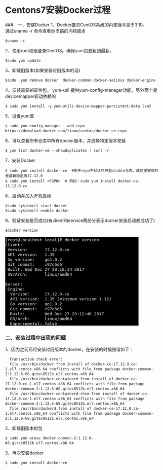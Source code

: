 Centons7安装Docker过程
====
###　一、安装Docker
1、Docker要求CentOS系统的内核版本高于3.10。  
通过uname -r 命令查看你当前的内核版本  
>
    $uname -r
>
2、使用root权限登录CentOS。确保yum包更新到最新。  
> 
    $sudo yum update
>
3、卸载旧版本(如果安装过旧版本的话)  
>
    $sudo  yum remove docker  docker-common docker-selinux docker-engine
>
4、安装需要的软件包， yum-util 提供yum-config-manager功能，另外两个是devicemapper驱动依赖的  
>
    $ sudo yum install -y yum-utils device-mapper-persistent-data lvm2
>
5、设置yum源  
>
    $ sudo yum-config-manager --add-repo https://download.docker.com/linux/centos/docker-ce.repo
>
6、可以查看所有仓库中所有docker版本，并选择特定版本安装  
>
    $ yum list docker-ce --showduplicates | sort -r
>
7、安装Docker  
>
    $ sudo yum install docker-ce  #由于repo中默认只开启stable仓库，故这里安装的是最新稳定版17.12.0
    $ sudo yum install <FQPN>  # 例如：sudo yum install docker-ce-17.12.0.ce
> 
8、启动并加入开机启动  
>
    $sudo systemctl start docker
    $sudo systemctl enable docker
>
9、验证安装是否成功(有client和service两部分表示docker安装启动都成功了)  
>
    $docker version
>
![Docker版本查看](./images/05.Docker安装01.png)  

### 二、安装过程中出现的问题
1、因为之前已经安装过旧版本的docker，在安装的时候报错如下：  
>
      Transaction check error:
      file /usr/bin/docker from install of docker-ce-17.12.0.ce-1.el7.centos.x86_64 conflicts with file from package docker-common-2:1.12.6-68.gitec8512b.el7.centos.x86_64
      file /usr/bin/docker-containerd from install of docker-ce-17.12.0.ce-1.el7.centos.x86_64 conflicts with file from package docker-common-2:1.12.6-68.gitec8512b.el7.centos.x86_64
      file /usr/bin/docker-containerd-shim from install of docker-ce-17.12.0.ce-1.el7.centos.x86_64 conflicts with file from package docker-common-2:1.12.6-68.gitec8512b.el7.centos.x86_64
      file /usr/bin/dockerd from install of docker-ce-17.12.0.ce-1.el7.centos.x86_64 conflicts with file from package docker-common-2:1.12.6-68.gitec8512b.el7.centos.x86_64
>
2、卸载旧版本的包  
>
    $ sudo yum erase docker-common-2:1.12.6-68.gitec8512b.el7.centos.x86_64
>
3、再次安装docker  
>
    $ sudo yum install docker-ce
>

